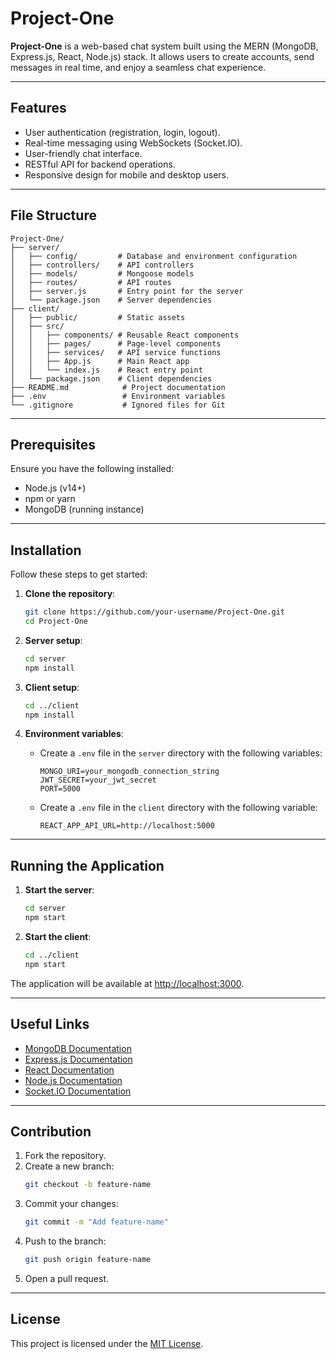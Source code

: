 # Project-One

**Project-One** is a web-based chat system built using the MERN (MongoDB, Express.js, React, Node.js) stack. It allows users to create accounts, send messages in real time, and enjoy a seamless chat experience.

---

## Features

- User authentication (registration, login, logout).
- Real-time messaging using WebSockets (Socket.IO).
- User-friendly chat interface.
- RESTful API for backend operations.
- Responsive design for mobile and desktop users.

---

## File Structure

```plaintext
Project-One/
├── server/
│   ├── config/         # Database and environment configuration
│   ├── controllers/    # API controllers
│   ├── models/         # Mongoose models
│   ├── routes/         # API routes
│   ├── server.js       # Entry point for the server
│   └── package.json    # Server dependencies
├── client/
│   ├── public/         # Static assets
│   ├── src/
│   │   ├── components/ # Reusable React components
│   │   ├── pages/      # Page-level components
│   │   ├── services/   # API service functions
│   │   ├── App.js      # Main React app
│   │   └── index.js    # React entry point
│   └── package.json    # Client dependencies
├── README.md            # Project documentation
├── .env                 # Environment variables
└── .gitignore           # Ignored files for Git
```

---

## Prerequisites

Ensure you have the following installed:

- Node.js (v14+)
- npm or yarn
- MongoDB (running instance)

---

## Installation

Follow these steps to get started:

1. **Clone the repository**:
   ```bash
   git clone https://github.com/your-username/Project-One.git
   cd Project-One
   ```

2. **Server setup**:
   ```bash
   cd server
   npm install
   ```

3. **Client setup**:
   ```bash
   cd ../client
   npm install
   ```

4. **Environment variables**:
   - Create a `.env` file in the `server` directory with the following variables:
     ```plaintext
     MONGO_URI=your_mongodb_connection_string
     JWT_SECRET=your_jwt_secret
     PORT=5000
     ```
   - Create a `.env` file in the `client` directory with the following variable:
     ```plaintext
     REACT_APP_API_URL=http://localhost:5000
     ```

---

## Running the Application

1. **Start the server**:
   ```bash
   cd server
   npm start
   ```

2. **Start the client**:
   ```bash
   cd ../client
   npm start
   ```

The application will be available at [http://localhost:3000](http://localhost:3000).

---

## Useful Links

- [MongoDB Documentation](https://www.mongodb.com/docs/)
- [Express.js Documentation](https://expressjs.com/)
- [React Documentation](https://reactjs.org/docs/)
- [Node.js Documentation](https://nodejs.org/en/docs/)
- [Socket.IO Documentation](https://socket.io/docs/)

---

## Contribution

1. Fork the repository.
2. Create a new branch:
   ```bash
   git checkout -b feature-name
   ```
3. Commit your changes:
   ```bash
   git commit -m "Add feature-name"
   ```
4. Push to the branch:
   ```bash
   git push origin feature-name
   ```
5. Open a pull request.

---

## License

This project is licensed under the [MIT License](LICENSE).
